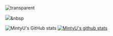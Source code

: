 ![transparent](https://capsule-render.vercel.app/api?type=soft&color=00b894&&fontColor=ecf0f1&text=welcome&height=150&fontSize=80&desc=MintyU's%20Github%20Profile&descAlignY=75&descAlign=60&animation=twinkling)

<img src="https://img.shields.io/badge/C++-White?style=flat-square&logo=C%2B%2B&logoColor=white"/></a>&nbsp

![MintyU's GitHub stats](https://github-readme-stats.vercel.app/api?username=MintyU&show_icons=true&theme=radical) [![MintyU's github stats](https://github-readme-stats.vercel.app/api/top-langs/?username=MintyU&show_icons=true&hide_border=true&title_color=004386&icon_color=004386&layout=compact)](https://github.com/MintyU)
